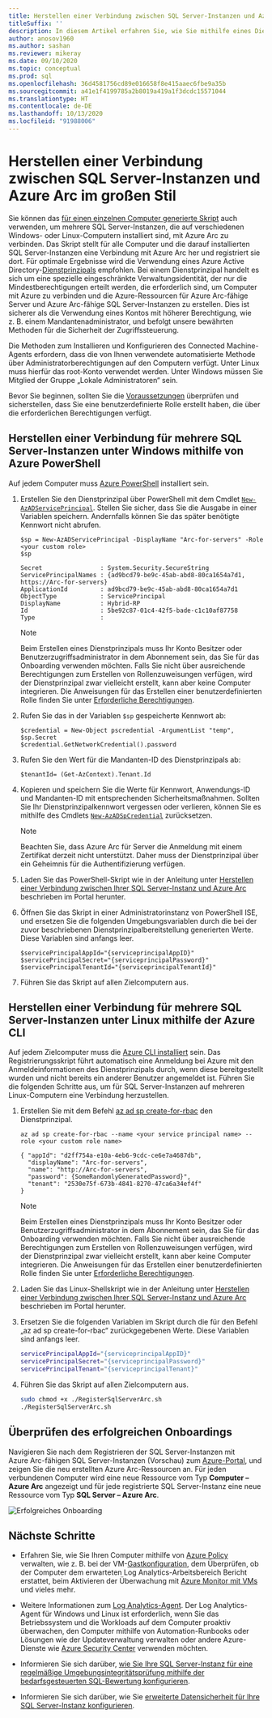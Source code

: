 ```yaml
---
title: Herstellen einer Verbindung zwischen SQL Server-Instanzen und Azure Arc im großen Stil
titleSuffix: ''
description: In diesem Artikel erfahren Sie, wie Sie mithilfe eines Dienstprinzipals eine Verbindung für SQL Server-Instanzen als Azure Arc-fähige SQL Server-Instanzen (Vorschau) herstellen.
author: anosov1960
ms.author: sashan
ms.reviewer: mikeray
ms.date: 09/10/2020
ms.topic: conceptual
ms.prod: sql
ms.openlocfilehash: 36d4581756cd89e016658f8e415aaec6fbe9a35b
ms.sourcegitcommit: a41e1f4199785a2b8019a419a1f3dcdc15571044
ms.translationtype: HT
ms.contentlocale: de-DE
ms.lasthandoff: 10/13/2020
ms.locfileid: "91988006"
---
```

# <a name="connect-sql-server-instances-to-azure-arc-at-scale"></a>Herstellen einer Verbindung zwischen SQL Server-Instanzen und Azure Arc im großen Stil

Sie können das [für einen einzelnen Computer generierte Skript](connect.md) auch verwenden, um mehrere SQL Server-Instanzen, die auf verschiedenen Windows- oder Linux-Computern installiert sind, mit Azure Arc zu verbinden. Das Skript stellt für alle Computer und die darauf installierten SQL Server-Instanzen eine Verbindung mit Azure Arc her und registriert sie dort. Für optimale Ergebnisse wird die Verwendung eines Azure Active Directory-[Dienstprinzipals](/azure/active-directory/develop/app-objects-and-service-principals) empfohlen. Bei einem Dienstprinzipal handelt es sich um eine spezielle eingeschränkte Verwaltungsidentität, der nur die Mindestberechtigungen erteilt werden, die erforderlich sind, um Computer mit Azure zu verbinden und die Azure-Ressourcen für Azure Arc-fähige Server und Azure Arc-fähige SQL Server-Instanzen zu erstellen. Dies ist sicherer als die Verwendung eines Kontos mit höherer Berechtigung, wie z. B. einem Mandantenadministrator, und befolgt unsere bewährten Methoden für die Sicherheit der Zugriffssteuerung.  

Die Methoden zum Installieren und Konfigurieren des Connected Machine-Agents erfordern, dass die von Ihnen verwendete automatisierte Methode über Administratorberechtigungen auf den Computern verfügt. Unter Linux muss hierfür das root-Konto verwendet werden. Unter Windows müssen Sie Mitglied der Gruppe „Lokale Administratoren“ sein.

Bevor Sie beginnen, sollten Sie die [Voraussetzungen](overview.md#prerequisites) überprüfen und sicherstellen, dass Sie eine benutzerdefinierte Rolle erstellt haben, die über die erforderlichen Berechtigungen verfügt.

## <a name="connecting-multiple-sql-server-instances-on-windows-using-azure-powershell"></a>Herstellen einer Verbindung für mehrere SQL Server-Instanzen unter Windows mithilfe von Azure PowerShell

Auf jedem Computer muss [Azure PowerShell](/powershell/azure/install-az-ps) installiert sein.

1. Erstellen Sie den Dienstprinzipal über PowerShell mit dem Cmdlet [`New-AzADServicePrincipal`](/powershell/module/az.resources/new-azadserviceprincipal). Stellen Sie sicher, dass Sie die Ausgabe in einer Variablen speichern. Andernfalls können Sie das später benötigte Kennwort nicht abrufen.

    ```azurepowershell-interactive
    $sp = New-AzADServicePrincipal -DisplayName "Arc-for-servers" -Role <your custom role>
    $sp
    ```

    ```output
    Secret                : System.Security.SecureString
    ServicePrincipalNames : {ad9bcd79-be9c-45ab-abd8-80ca1654a7d1, https://Arc-for-servers}
    ApplicationId         : ad9bcd79-be9c-45ab-abd8-80ca1654a7d1
    ObjectType            : ServicePrincipal
    DisplayName           : Hybrid-RP
    Id                    : 5be92c87-01c4-42f5-bade-c1c10af87758
    Type                  :
    ```

   > [!NOTE]
   > Beim Erstellen eines Dienstprinzipals muss Ihr Konto Besitzer oder Benutzerzugriffsadministrator in dem Abonnement sein, das Sie für das Onboarding verwenden möchten. Falls Sie nicht über ausreichende Berechtigungen zum Erstellen von Rollenzuweisungen verfügen, wird der Dienstprinzipal zwar vielleicht erstellt, kann aber keine Computer integrieren. Die Anweisungen für das Erstellen einer benutzerdefinierten Rolle finden Sie unter [Erforderliche Berechtigungen](overview.md#required-permissions).

2. Rufen Sie das in der Variablen `$sp` gespeicherte Kennwort ab:

   ```azurepowershell-interactive
   $credential = New-Object pscredential -ArgumentList "temp", $sp.Secret
   $credential.GetNetworkCredential().password
   ```
3. Rufen Sie den Wert für die Mandanten-ID des Dienstprinzipals ab:
 
   ```azurepowershell-interactive
   $tenantId= (Get-AzContext).Tenant.Id
   ```
4. Kopieren und speichern Sie die Werte für Kennwort, Anwendungs-ID und Mandanten-ID mit entsprechenden Sicherheitsmaßnahmen. Sollten Sie Ihr Dienstprinzipalkennwort vergessen oder verlieren, können Sie es mithilfe des Cmdlets [`New-AzADSpCredential`](/powershell/module/azurerm.resources/new-azurermadspcredential) zurücksetzen.

   > [!NOTE]
   > Beachten Sie, dass Azure Arc für Server die Anmeldung mit einem Zertifikat derzeit nicht unterstützt. Daher muss der Dienstprinzipal über ein Geheimnis für die Authentifizierung verfügen.

5. Laden Sie das PowerShell-Skript wie in der Anleitung unter [Herstellen einer Verbindung zwischen Ihrer SQL Server-Instanz und Azure Arc](connect.md) beschrieben im Portal herunter.

6. Öffnen Sie das Skript in einer Administratorinstanz von PowerShell ISE, und ersetzen Sie die folgenden Umgebungsvariablen durch die bei der zuvor beschriebenen Dienstprinzipalbereitstellung generierten Werte. Diese Variablen sind anfangs leer.

   ```azurepowershell-interactive
   $servicePrincipalAppId="{serviceprincipalAppID}"
   $servicePrincipalSecret="{serviceprincipalPassword}"
   $servicePrincipalTenantId="{serviceprincipalTenantId}"
   ```

7. Führen Sie das Skript auf allen Zielcomputern aus.

## <a name="connecting-multiple-sql-server-instances-on-linux-using-azure-cli"></a>Herstellen einer Verbindung für mehrere SQL Server-Instanzen unter Linux mithilfe der Azure CLI

Auf jedem Zielcomputer muss die [Azure CLI installiert](/cli/azure/install-azure-cli) sein. Das Registrierungsskript führt automatisch eine Anmeldung bei Azure mit den Anmeldeinformationen des Dienstprinzipals durch, wenn diese bereitgestellt wurden und nicht bereits ein anderer Benutzer angemeldet ist. Führen Sie die folgenden Schritte aus, um für SQL Server-Instanzen auf mehreren Linux-Computern eine Verbindung herzustellen.

1. Erstellen Sie mit dem Befehl [az ad sp create-for-rbac](/cli/azure/ad/sp.md#az_ad_sp_create_for_rbac) den Dienstprinzipal. 

   ```azurecli-interactive
   az ad sp create-for-rbac --name <your service principal name> --role <your custom role name>    
   ```

   ```output
   { "appId": "d2ff754a-e10a-4eb6-9cdc-ce6e7a4687db",
     "displayName": "Arc-for-servers",
     "name": "http://Arc-for-servers",
     "password": {SomeRandomlyGeneratedPassword}",
     "tenant": "2530e75f-673b-4841-8270-47ca6a34ef4f"
   }
   ```

   > [!NOTE]
   > Beim Erstellen eines Dienstprinzipals muss Ihr Konto Besitzer oder Benutzerzugriffsadministrator in dem Abonnement sein, das Sie für das Onboarding verwenden möchten. Falls Sie nicht über ausreichende Berechtigungen zum Erstellen von Rollenzuweisungen verfügen, wird der Dienstprinzipal zwar vielleicht erstellt, kann aber keine Computer integrieren. Die Anweisungen für das Erstellen einer benutzerdefinierten Rolle finden Sie unter [Erforderliche Berechtigungen](overview.md#required-permissions).

2. Laden Sie das Linux-Shellskript wie in der Anleitung unter [Herstellen einer Verbindung zwischen Ihrer SQL Server-Instanz und Azure Arc](connect.md) beschrieben im Portal herunter.

3. Ersetzen Sie die folgenden Variablen im Skript durch die für den Befehl „az ad sp create-for-rbac“ zurückgegebenen Werte. Diese Variablen sind anfangs leer.

   ```bash
   servicePrincipalAppId="{serviceprincipalAppID}"
   servicePrincipalSecret="{serviceprincipalPassword}"
   servicePrincipalTenant="{serviceprincipalTenant}"
   ```

3. Führen Sie das Skript auf allen Zielcomputern aus.
 
   ```bash
   sudo chmod +x ./RegisterSqlServerArc.sh
   ./RegisterSqlServerArc.sh
   ```

## <a name="validate-successful-onboarding"></a>Überprüfen des erfolgreichen Onboardings

Navigieren Sie nach dem Registrieren der SQL Server-Instanzen mit Azure Arc-fähigen SQL Server-Instanzen (Vorschau) zum [Azure-Portal](https://aka.ms/azureportal), und zeigen Sie die neu erstellten Azure Arc-Ressourcen an. Für jeden verbundenen Computer wird eine neue Ressource vom Typ __Computer – Azure Arc__ angezeigt und für jede registrierte SQL Server-Instanz eine neue Ressource vom Typ __SQL Server – Azure Arc__. 

![Erfolgreiches Onboarding](./media/join-at-scale/successful-onboard.png)

## <a name="next-steps"></a>Nächste Schritte

- Erfahren Sie, wie Sie Ihren Computer mithilfe von [Azure Policy](/azure/governance/policy/overview) verwalten, wie z. B. bei der VM-[Gastkonfiguration](/azure/governance/policy/concepts/guest-configuration), dem Überprüfen, ob der Computer dem erwarteten Log Analytics-Arbeitsbereich Bericht erstattet, beim Aktivieren der Überwachung mit [Azure Monitor mit VMs](/azure/azure-monitor/insights/vminsights-enable-policy) und vieles mehr.

- Weitere Informationen zum [Log Analytics-Agent](/azure/azure-monitor/platform/log-analytics-agent). Der Log Analytics-Agent für Windows und Linux ist erforderlich, wenn Sie das Betriebssystem und die Workloads auf dem Computer proaktiv überwachen, den Computer mithilfe von Automation-Runbooks oder Lösungen wie der Updateverwaltung verwalten oder andere Azure-Dienste wie [Azure Security Center](/azure/security-center/security-center-intro) verwenden möchten.

- Informieren Sie sich darüber, [wie Sie Ihre SQL Server-Instanz für eine regelmäßige Umgebungsintegritätsprüfung mithilfe der bedarfsgesteuerten SQL-Bewertung konfigurieren](assess.md).

- Informieren Sie sich darüber, wie Sie [erweiterte Datensicherheit für Ihre SQL Server-Instanz konfigurieren](configure-advanced-data-security.md).